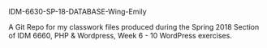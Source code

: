 IDM-6630-SP-18-DATABASE-Wing-Emily

A Git Repo for my classwork files produced during the Spring 2018 Section of IDM 6660, PHP & Wordpress, Week 6 - 10 WordPress exercises.
